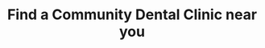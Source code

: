 ---
hackday: "14-newcastle"
title: "Find a Community Dental Clinic near you"
summary: "To allow visibility of the CDS to people who need to use these services"
team:
  - "‏@neilbmclaughlin"
  - "@lucillevalentin"
links:
  website: https://morning-everglades-40330.herokuapp.com/
---